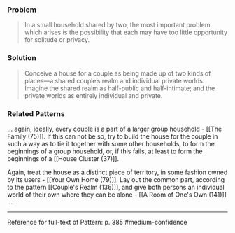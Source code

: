 ### Problem
>In a small household shared by two, the most important problem which arises is the possibility that each may have too little opportunity for solitude or privacy.

### Solution
>Conceive a house for a couple as being made up of two kinds of places—a shared couple’s realm and individual private worlds. Imagine the shared realm as half-public and half-intimate; and the private worlds as entirely individual and private.

### Related Patterns
... again, ideally, every couple is a part of a larger group household - [[The Family (75)]]. If this can not be so, try to build the house for the couple in such a way as to tie it together with some other households, to form the beginnings of a group household, or, if this fails, at least to form the beginnings of a [[House Cluster (37)]]. 

Again, treat the house as a distinct piece of territory, in some fashion owned by its users - [[Your Own Home (79)]]. Lay out the common part, according to the pattern [[Couple's Realm (136)]], and give both persons an individual world of their own where they can be alone - [[A Room of One's Own (141)]] ...

---
Reference for full-text of Pattern: p. 385 #medium-confidence 